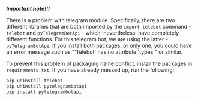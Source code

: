 _**Important note!!!**_

There is a problem with telegram module. Specifically, there are two different libraries that are both imported by the `import telebot` command - `telebot` and `pyTelegramBotApi` - which, nevertheless, have completely different functions. For this telegram bot, we are using the latter - `pyTelegramBotApi`. If you install both packages, or only one, you could have an error message such as "'Telebot' has no attribute 'types'" or similar. 

To prevent this problem of packaging name conflict, install the packages in `requirements.txt`. If you have already messed up, run the following:
```bash
pip uninstall telebot
pip uninstall pytelegrambotapi
pip install pytelegrambotapi
```
